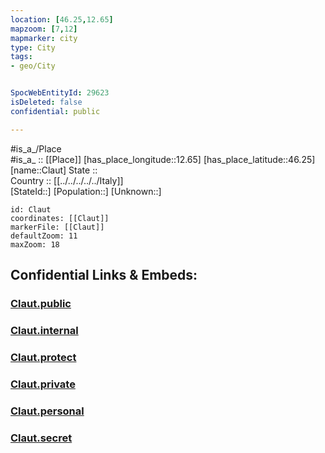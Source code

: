 ```yaml
---
location: [46.25,12.65] 
mapzoom: [7,12] 
mapmarker: city 
type: City
tags:
- geo/City


SpocWebEntityId: 29623
isDeleted: false
confidential: public

---
```

#is_a_/Place  
#is_a_ :: [[Place]] 
[has_place_longitude::12.65] 
[has_place_latitude::46.25] 
[name::Claut] 
State ::  
Country :: [[../../../../../Italy]]  
[StateId::] 
[Population::] 
[Unknown::] 


```leaflet
id: Claut
coordinates: [[Claut]] 
markerFile: [[Claut]] 
defaultZoom: 11 
maxZoom: 18
```


## Confidential Links & Embeds: 

### [Claut.public](/_public/\Earth\Continent\Europe\Europe~South\Italy\regions~Italy\Friuli-Venezia_Giulia\Pordenone.Province\CityClaut.public.md) 

### [Claut.internal](/_internal/\Earth\Continent\Europe\Europe~South\Italy\regions~Italy\Friuli-Venezia_Giulia\Pordenone.Province\CityClaut.internal.md) 

### [Claut.protect](/_protect/\Earth\Continent\Europe\Europe~South\Italy\regions~Italy\Friuli-Venezia_Giulia\Pordenone.Province\CityClaut.protect.md) 

### [Claut.private](/_private/\Earth\Continent\Europe\Europe~South\Italy\regions~Italy\Friuli-Venezia_Giulia\Pordenone.Province\CityClaut.private.md) 

### [Claut.personal](/_personal/\Earth\Continent\Europe\Europe~South\Italy\regions~Italy\Friuli-Venezia_Giulia\Pordenone.Province\CityClaut.personal.md) 

### [Claut.secret](/_secret/\Earth\Continent\Europe\Europe~South\Italy\regions~Italy\Friuli-Venezia_Giulia\Pordenone.Province\CityClaut.secret.md)

